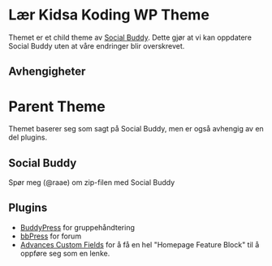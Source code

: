 Lær Kidsa Koding WP Theme
============

Themet er et child theme av [Social Buddy](http://themeforest.net/item/social-buddy-wordpress-buddypress-theme/3691122). Dette gjør at vi kan oppdatere Social Buddy uten at våre endringer blir overskrevet.


Avhengigheter
-------

# Parent Theme
Themet baserer seg som sagt på Social Buddy, men er også avhengig av en del plugins.

## Social Buddy
Spør meg (@raae) om zip-filen med Social Buddy

## Plugins
* [BuddyPress](http://buddypress.org/) for gruppehåndtering
* [bbPress](http://bbpress.org/) for forum
* [Advances Custom Fields](http://www.advancedcustomfields.com/) for å få en hel "Homepage Feature Block" til å oppføre seg som en lenke.
